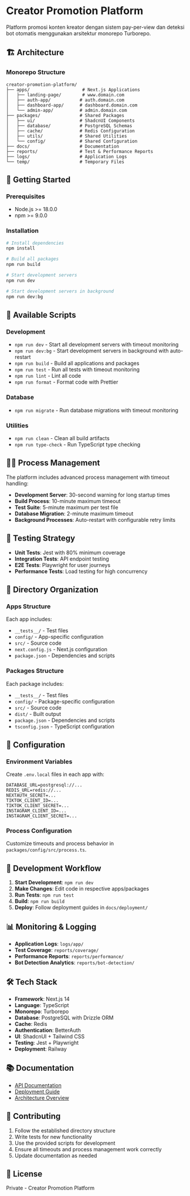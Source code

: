# Creator Promotion Platform

Platform promosi konten kreator dengan sistem pay-per-view dan deteksi bot otomatis menggunakan arsitektur monorepo Turborepo.

## 🏗️ Architecture

### Monorepo Structure
```
creator-promotion-platform/
├── apps/                    # Next.js Applications
│   ├── landing-page/        # www.domain.com
│   ├── auth-app/           # auth.domain.com
│   ├── dashboard-app/      # dashboard.domain.com
│   └── admin-app/          # admin.domain.com
├── packages/               # Shared Packages
│   ├── ui/                 # ShadcnUI Components
│   ├── database/           # PostgreSQL Schemas
│   ├── cache/              # Redis Configuration
│   ├── utils/              # Shared Utilities
│   └── config/             # Shared Configuration
├── docs/                   # Documentation
├── reports/                # Test & Performance Reports
├── logs/                   # Application Logs
└── temp/                   # Temporary Files
```

## 🚀 Getting Started

### Prerequisites
- Node.js >= 18.0.0
- npm >= 9.0.0

### Installation
```bash
# Install dependencies
npm install

# Build all packages
npm run build

# Start development servers
npm run dev

# Start development servers in background
npm run dev:bg
```

## 📜 Available Scripts

### Development
- `npm run dev` - Start all development servers with timeout monitoring
- `npm run dev:bg` - Start development servers in background with auto-restart
- `npm run build` - Build all applications and packages
- `npm run test` - Run all tests with timeout monitoring
- `npm run lint` - Lint all code
- `npm run format` - Format code with Prettier

### Database
- `npm run migrate` - Run database migrations with timeout monitoring

### Utilities
- `npm run clean` - Clean all build artifacts
- `npm run type-check` - Run TypeScript type checking

## 🏃‍♂️ Process Management

The platform includes advanced process management with timeout handling:

- **Development Server**: 30-second warning for long startup times
- **Build Process**: 10-minute maximum timeout
- **Test Suite**: 5-minute maximum per test file
- **Database Migration**: 2-minute maximum timeout
- **Background Processes**: Auto-restart with configurable retry limits

## 🧪 Testing Strategy

- **Unit Tests**: Jest with 80% minimum coverage
- **Integration Tests**: API endpoint testing
- **E2E Tests**: Playwright for user journeys
- **Performance Tests**: Load testing for high concurrency

## 📁 Directory Organization

### Apps Structure
Each app includes:
- `__tests__/` - Test files
- `config/` - App-specific configuration
- `src/` - Source code
- `next.config.js` - Next.js configuration
- `package.json` - Dependencies and scripts

### Packages Structure
Each package includes:
- `__tests__/` - Test files
- `config/` - Package-specific configuration
- `src/` - Source code
- `dist/` - Built output
- `package.json` - Dependencies and scripts
- `tsconfig.json` - TypeScript configuration

## 🔧 Configuration

### Environment Variables
Create `.env.local` files in each app with:
```env
DATABASE_URL=postgresql://...
REDIS_URL=redis://...
NEXTAUTH_SECRET=...
TIKTOK_CLIENT_ID=...
TIKTOK_CLIENT_SECRET=...
INSTAGRAM_CLIENT_ID=...
INSTAGRAM_CLIENT_SECRET=...
```

### Process Configuration
Customize timeouts and process behavior in `packages/config/src/process.ts`.

## 🚦 Development Workflow

1. **Start Development**: `npm run dev`
2. **Make Changes**: Edit code in respective apps/packages
3. **Run Tests**: `npm run test`
4. **Build**: `npm run build`
5. **Deploy**: Follow deployment guides in `docs/deployment/`

## 📊 Monitoring & Logging

- **Application Logs**: `logs/app/`
- **Test Coverage**: `reports/coverage/`
- **Performance Reports**: `reports/performance/`
- **Bot Detection Analytics**: `reports/bot-detection/`

## 🛠️ Tech Stack

- **Framework**: Next.js 14
- **Language**: TypeScript
- **Monorepo**: Turborepo
- **Database**: PostgreSQL with Drizzle ORM
- **Cache**: Redis
- **Authentication**: BetterAuth
- **UI**: ShadcnUI + Tailwind CSS
- **Testing**: Jest + Playwright
- **Deployment**: Railway

## 📚 Documentation

- [API Documentation](docs/api/)
- [Deployment Guide](docs/deployment/)
- [Architecture Overview](docs/README.md)

## 🤝 Contributing

1. Follow the established directory structure
2. Write tests for new functionality
3. Use the provided scripts for development
4. Ensure all timeouts and process management work correctly
5. Update documentation as needed

## 📄 License

Private - Creator Promotion Platform
